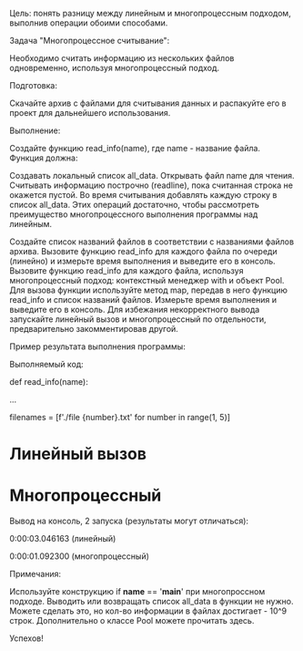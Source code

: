 Цель: понять разницу между линейным и многопроцессным подходом, выполнив операции обоими способами.



Задача "Многопроцессное считывание":

Необходимо считать информацию из нескольких файлов одновременно, используя многопроцессный подход.

Подготовка:

Скачайте архив с файлами для считывания данных и распакуйте его в проект для дальнейшего использования.

Выполнение:

Создайте функцию read_info(name), где name - название файла. Функция должна:

Создавать локальный список all_data.
Открывать файл name для чтения.
Считывать информацию построчно (readline), пока считанная строка не окажется пустой.
Во время считывания добавлять каждую строку в список all_data.
Этих операций достаточно, чтобы рассмотреть преимущество многопроцессного выполнения программы над линейным.

Создайте список названий файлов в соответствии с названиями файлов архива.
Вызовите функцию read_info для каждого файла по очереди (линейно) и измерьте время выполнения и выведите его в консоль.
Вызовите функцию read_info для каждого файла, используя многопроцессный подход: контекстный менеджер with и объект Pool. Для вызова функции используйте метод map, передав в него функцию read_info и список названий файлов. Измерьте время выполнения и выведите его в консоль.
Для избежания некорректного вывода запускайте линейный вызов и многопроцессный по отдельности, предварительно закомментировав другой.



Пример результата выполнения программы:

Выполняемый код:

def read_info(name):

...

filenames = [f'./file {number}.txt' for number in range(1, 5)]



# Линейный вызов



# Многопроцессный



Вывод на консоль, 2 запуска (результаты могут отличаться):

0:00:03.046163 (линейный)

0:00:01.092300 (многопроцессный)



Примечания:

Используйте конструкцию if __name__ == '__main__' при многопроссном подходе.
Выводить или возвращать список all_data в функции не нужно. Можете сделать это, но кол-во информации в файлах достигает - 10^9 строк.
Дополнительно о классе Pool можете прочитать здесь.


Успехов!
